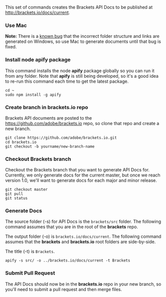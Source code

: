 This set of commands creates the Brackets API Docs to be published at http://brackets.io/docs/current.

### Use Mac

__Note:__ There is a [known bug](https://github.com/jbalsas/apify/issues/3) that the incorrect folder structure and links are generated on Windows, so use Mac to generate documents until that bug is fixed.

### Install node apify package

This command installs the node **apify** package globally so you can run it from any folder. Note that **apify** is still being developed, so it's a good idea to re-run this command each time to get the latest package.

```
cd ~
sudo npm install -g apify
```

### Create branch in brackets.io repo

Brackets API documents are posted to the https://github.com/adobe/brackets.io repo, so clone that repo and create a new branch.

```
git clone https://github.com/adobe/brackets.io.git
cd brackets.io
git checkout -b yourname/new-branch-name
```

### Checkout Brackets branch

Checkout the Brackets branch that you want to generate API Docs for. Currently, we only generate docs for the current master, but once we reach version 1.0, we'll want to generate docs for each major and minor release.

```
git checkout master
git pull
git status
```

### Generate Docs

The source folder (-s) for API Docs is the `brackets/src` folder. The following command assumes that you are in the root of the **brackets** repo.

The output folder (-o) is `brackets.io/docs/current`. The following command assumes that the **brackets** and **brackets.io** root folders are side-by-side.

The title (-t) is `Brackets`.

```
apify -s src/ -o ../brackets.io/docs/current -t Brackets
```

### Submit Pull Request

The API Docs should now be in the **brackets.io** repo in your new branch, so you'll need to submit a pull request and then merge files.
